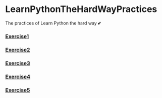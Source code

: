 # LearnPythonTheHardWayPractices
The practices of Learn Python the hard way :two_hearts:

### [Exercise1](ex1.py)
### [Exercise2](ex2.py)
### [Exercise3](ex3.py)
### [Exercise4](ex4.py)
### [Exercise5](ex5.py)

